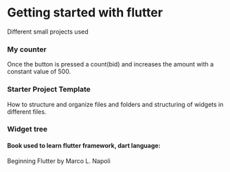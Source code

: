 # Getting started with flutter

Different small projects used

### My counter
Once the button is pressed a count(bid) and increases the amount with a constant value of 500.

### Starter Project Template
How to structure and organize files and folders and structuring of widgets in different files.

### Widget tree




#### Book used to learn flutter framework, dart language: 
Beginning Flutter by Marco L. Napoli
